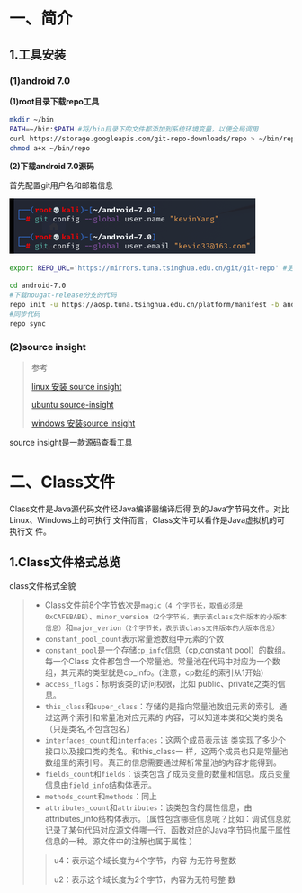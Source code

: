 # 一、简介

## 1.工具安装

### (1)android 7.0

**(1)root目录下载repo工具**

```bash
mkdir ~/bin
PATH=~/bin:$PATH #将/bin目录下的文件都添加到系统环境变量，以便全局调用
curl https://storage.googleapis.com/git-repo-downloads/repo > ~/bin/repo#下载repo脚本，保存到~/bin目录下
chmod a+x ~/bin/repo
```



**(2)下载android 7.0源码**

首先配置git用户名和邮箱信息

![](ART虚拟机.assets/1694956593600.png)



```bash
export REPO_URL='https://mirrors.tuna.tsinghua.edu.cn/git/git-repo' #更换repo下载源
```

```bash
cd android-7.0
#下载nougat-release分支的代码
repo init -u https://aosp.tuna.tsinghua.edu.cn/platform/manifest -b android-7.0.0_r33
#同步代码
repo sync
```



### (2)source insight

> 参考
>
> [linux 安装 source insight](https://blog.csdn.net/buptgshengod/article/details/17999297#:~:text=1.%20sudo%20apt-get%20install%20wine%20%EF%BC%88%E5%AE%89%E8%A3%85wine%EF%BC%8C%E7%94%A8wine%E6%9D%A5%E5%AE%89%E8%A3%85source%20insight%EF%BC%89,2.%E4%B8%8B%E8%BD%BDsourceinsight%E7%9A%84exe%E6%96%87%E4%BB%B6%2Csourceinsight%E6%8B%B7%E8%B4%9D%E5%88%B0Linux%E4%B8%AD%20%EF%BC%88%20exe%E4%B8%8B%E8%BD%BD%E5%9C%B0%E5%9D%80%20%EF%BC%89%203.%E8%BF%9B%E5%85%A5Linux%E4%B8%ADInsightSetup.exe%E6%89%80%E5%9C%A8%E7%9B%AE%E5%BD%95%EF%BC%8C%E4%BD%BF%E7%94%A8wine%E5%AE%89%E8%A3%85source%20insight%EF%BC%9A%20%24wineInsightSetup.exe%EF%BC%88%E7%BA%A2%E8%89%B2%E5%9C%B0%E6%96%B9%E8%AF%B7%E6%94%B9%E6%88%90%E8%87%AA%E5%B7%B1%E7%9A%84exe%E6%96%87%E4%BB%B6%E5%90%8D%EF%BC%89)
>
> [ubuntu source-insight](https://blog.csdn.net/qq_34160841/article/details/105886908)
>
> [windows 安装source insight](https://www.cnblogs.com/Gziyu/p/15211269.html)

 source insight是一款源码查看工具 



# 二、Class文件

Class文件是Java源代码文件经Java编译器编译后得 到的Java字节码文件。对比Linux、Windows上的可执行 文件而言，Class文件可以看作是Java虚拟机的可执行文 件。 

## 1.Class文件格式总览

class文件格式全貌



> -  Class文件前8个字节依次是`magic（4 个字节长，取值必须是0xCAFEBABE）`、`minor_version（2个字节长，表示该class文件版本的小版本信息）`和`major_verion（2个字节长，表示该class文件版本的大版本信息）`
> - `constant_pool_count`表示常量池数组中元素的个数
> - `constant_pool`是一个存储`cp_info`信息（cp,constant pool）的数组。每一个Class 文件都包含一个常量池。常量池在代码中对应为一个数组，其元素的类型就是cp_info。(注意，cp数组的索引从1开始)   
> - `access_flags`：标明该类的访问权限，比如 public、private之类的信息。 
> -  `this_class`和`super_class`：存储的是指向常量池数组元素的索引。通过这两个索引和常量池对应元素的 内容，可以知道本类和父类的类名（只是类名,不包含包名） 
> -  `interfaces_count`和`interfaces`：这两个成员表示该 类实现了多少个接口以及接口类的类名。和this_class一 样，这两个成员也只是常量池数组里的索引号。真正的信息需要通过解析常量池的内容才能得到。 
> -  `fields_count`和`fields`：该类包含了成员变量的数量和信息。成员变量信息由`field_info`结构体表示。 
> -  `methods_count`和`methods`：同上
> -  `attributes_count`和`attributes`：该类包含的属性信息，由attributes_info结构体表示。（属性包含哪些信息呢？比如：调试信息就记录了某句代码对应源文件哪一行、函数对应的Java字节码也属于属性信息的一种。源文件中的注解也属于属性 ）
>
> > u4：表示这个域长度为4个字节，内容 为无符号整数 
> >
> > u2：表示这个域长度为2个字节，内容为无符号整 数 

